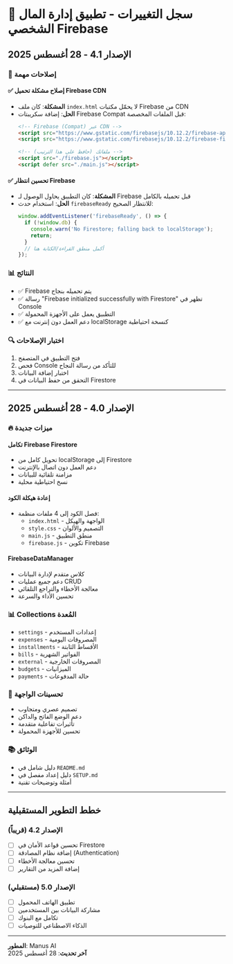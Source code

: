 # 📝 سجل التغييرات - تطبيق إدارة المال الشخصي Firebase

## الإصدار 4.1 - 28 أغسطس 2025

### 🔧 إصلاحات مهمة

#### ✅ إصلاح مشكلة تحميل Firebase CDN
- **المشكلة**: كان ملف `index.html` لا يحمّل مكتبات Firebase من CDN
- **الحل**: إضافة سكريبتات Firebase Compat قبل الملفات المخصصة:
  ```html
  <!-- Firebase (Compat) عبر CDN -->
  <script src="https://www.gstatic.com/firebasejs/10.12.2/firebase-app-compat.js"></script>
  <script src="https://www.gstatic.com/firebasejs/10.12.2/firebase-firestore-compat.js"></script>
  
  <!-- ملفاتك (حافظ على هذا الترتيب) -->
  <script src="./firebase.js"></script>
  <script defer src="./main.js"></script>
  ```

#### ✅ تحسين انتظار Firebase
- **المشكلة**: كان التطبيق يحاول الوصول لـ Firebase قبل تحميله بالكامل
- **الحل**: استخدام حدث `firebaseReady` للانتظار الصحيح:
  ```javascript
  window.addEventListener('firebaseReady', () => {
    if (!window.db) {
      console.warn('No Firestore; falling back to localStorage');
      return;
    }
    // أكمل منطق القراءة/الكتابة هنا
  });
  ```

### 📊 النتائج
- ✅ Firebase يتم تحميله بنجاح
- ✅ رسالة "Firebase initialized successfully with Firestore" تظهر في Console
- ✅ التطبيق يعمل على الأجهزة المحمولة
- ✅ دعم العمل دون إنترنت مع localStorage كنسخة احتياطية

### 🔍 اختبار الإصلاحات
1. فتح التطبيق في المتصفح
2. فحص Console للتأكد من رسالة النجاح
3. اختبار إضافة البيانات
4. التحقق من حفظ البيانات في Firestore

---

## الإصدار 4.0 - 28 أغسطس 2025

### 🔥 ميزات جديدة

#### تكامل Firebase Firestore
- تحويل كامل من localStorage إلى Firestore
- دعم العمل دون اتصال بالإنترنت
- مزامنة تلقائية للبيانات
- نسخ احتياطية محلية

#### إعادة هيكلة الكود
- فصل الكود إلى 4 ملفات منظمة:
  - `index.html` - الواجهة والهيكل
  - `style.css` - التصميم والألوان  
  - `main.js` - منطق التطبيق
  - `firebase.js` - تكوين Firebase

#### FirebaseDataManager
- كلاس متقدم لإدارة البيانات
- دعم جميع عمليات CRUD
- معالجة الأخطاء والتراجع التلقائي
- تحسين الأداء والسرعة

### 📊 Collections المُعدة
- `settings` - إعدادات المستخدم
- `expenses` - المصروفات اليومية
- `installments` - الأقساط الثابتة  
- `bills` - الفواتير الشهرية
- `external` - المصروفات الخارجية
- `budgets` - الميزانيات
- `payments` - حالة المدفوعات

### 🎨 تحسينات الواجهة
- تصميم عصري ومتجاوب
- دعم الوضع الفاتح والداكن
- تأثيرات تفاعلية متقدمة
- تحسين للأجهزة المحمولة

### 📚 الوثائق
- دليل شامل في `README.md`
- دليل إعداد مفصل في `SETUP.md`
- أمثلة وتوضيحات تقنية

---

## خطط التطوير المستقبلية

### الإصدار 4.2 (قريباً)
- [ ] تحسين قواعد الأمان في Firestore
- [ ] إضافة نظام المصادقة (Authentication)
- [ ] تحسين معالجة الأخطاء
- [ ] إضافة المزيد من التقارير

### الإصدار 5.0 (مستقبلي)
- [ ] تطبيق الهاتف المحمول
- [ ] مشاركة البيانات بين المستخدمين
- [ ] تكامل مع البنوك
- [ ] الذكاء الاصطناعي للتوصيات

---

**المطور**: Manus AI  
**آخر تحديث**: 28 أغسطس 2025

